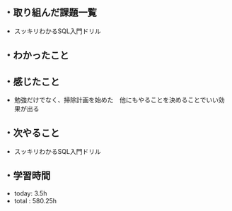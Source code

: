 ## ・取り組んだ課題一覧
- スッキリわかるSQL入門ドリル


## ・わかったこと


## ・感じたこと
- 勉強だけでなく、掃除計画を始めた　他にもやることを決めることでいい効果が出る


## ・次やること
- スッキリわかるSQL入門ドリル

## ・学習時間
- today:  3.5h
- total  : 580.25h

